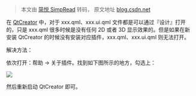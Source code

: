 > 本文由 [简悦 SimpRead](http://ksria.com/simpread/) 转码， 原文地址 [blog.csdn.net](https://blog.csdn.net/iriczhao/article/details/126712968)

在 [QtCreator](https://so.csdn.net/so/search?q=QtCreator&spm=1001.2101.3001.7020) 中，对于 xxx.qml、xxx.ui.qml 文件都是可以通过『设计』打开的，只是 xxx.qml 很多时候是没有任何 2D 或者 3D 显示效果的。但是如果在新安装 QtCreator 的时候没有安装对应插件，xxx.qml、xxx.ui.qml 则无法打开。

解决方法：

依次打开：帮助 -> 关于插件。找到如下图所示的地方，勾选上：

![](https://i-blog.csdnimg.cn/blog_migrate/4717b0b90faf1a8e583255928884b4a9.png)

然后重新启动 QtCreator 即可。